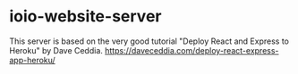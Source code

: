 # ioio-website-server
This server is based on the very good tutorial "Deploy React and Express to Heroku" by Dave Ceddia. https://daveceddia.com/deploy-react-express-app-heroku/
